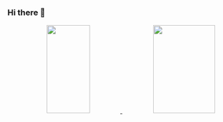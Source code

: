 ### Hi there 👋

<div align="center">
  <a href="https://github.com/nicao2005">
  <img height="180em" img width="42%" src="https://github-readme-stats.vercel.app/api?username=nicao2005&show_icons=true&theme=dark&include_all_commits=true&count_private=true"/>
  <img height="180em" img width="50%" src="https://github-readme-stats.vercel.app/api/top-langs/?username=nicao2005&layout=compact&langs_count=7&theme=dark"/>
</div>
